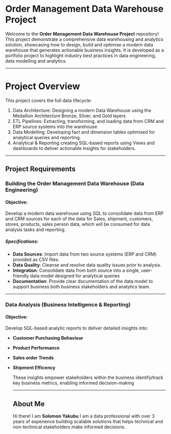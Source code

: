 # Order Management Data Warehouse Project

Welcome to the **Order Management Data Warehouse Project** repository!
This project demonstrate a comprehensive data warehousing and analytics solution, showcasing how to design, build and optimise a modern data warehouse that generates actionable business insights. 
It is developed as a portfolio project to highlight industry best practices in data engineering, data modelling and analytics.

---

# Project Overview
This project covers the full data lifecycle:
1. Data Architecture: Designing a modern Data Warehouse using the Medallion Architecture Bronze, Silver, and Gold layers
2. ETL Pipelines: Extracting, transforming, and loading data from CRM and ERP source systems into the warehouse
3. Data Modelling: Developing fact and dimension tables optimised for analytical queries and reporting.
4. Analytical & Reporting creating SQL-based reports using Views and dashboards to deliver actionable insights for stakeholders.

---

## Project Requirements

### Building the Order Management Data Warehouse (Data Engineering)

#### Objective:
Develop a modern data warehouse using SQL to consolidate data from ERP and CRM sources for each of the data for Sales, shipment, customers, stores, products,
sales person data, which will be consumed for  data analysis tasks and reporting.

##### Specifications: 
- **Data Sources**: Import data from two source systems (ERP and CRM) provided as CSV files.
- **Data Quality**: Cleanse and resolve data quality issues prior to analysis.
- **Integration**: Consolidate data from both source into a single, user-friendly data model designed
  for analytical queries
- **Documentation**: Provide clear documentation of the data model to support business both business
  stakeholders and analytics team.

  
---

### Data Analysis (Business Intelligence & Reporting)

####  Objective:

Develop SQL-based analytic reports to deliver detailed insights into:
- **Customer Purchasing Behaviour**
- **Product Performance**
- **Sales order Trends**
- **Shipment Efficency**
  
  These insights empower stakeholders within the business identify/track key business metrics,
  enabling informed decision-making

  ---

  ## About Me

  Hi there! I am **Solomon Yakubu** I am a data professional with over 3 years of experience building scalable solutions that helps technical and non-technical stakeholders make informed decisions.
